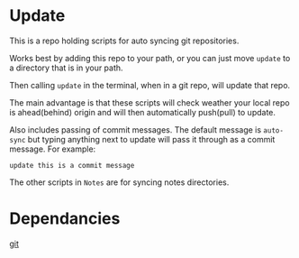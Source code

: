 # Update

This is a repo holding scripts for auto syncing git repositories. 

Works best by adding this repo to your path, or you can just move ```update``` to a directory that is in your path.  

Then calling ```update``` in the terminal, when in a git repo, will update that repo. 

The main advantage is that these scripts will check weather your local repo is ahead(behind) origin and will then automatically push(pull) to update. 

Also includes passing of commit messages. The default message is ```auto-sync``` but typing anything next to update will pass it through as a commit message. For example: 

```
update this is a commit message
```

The other scripts in  ```Notes``` are for syncing notes directories. 

# Dependancies
[git](https://git-scm.com/downloads) 

